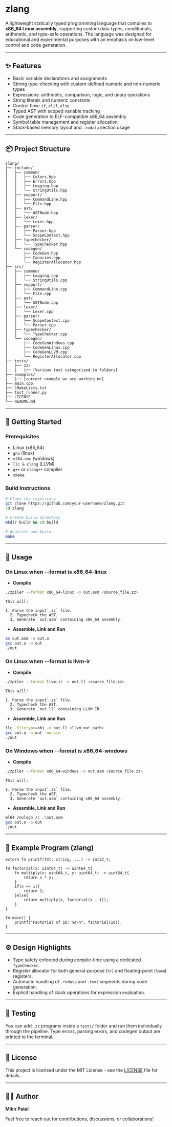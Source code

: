# zlang

A lightweight statically typed programming language that compiles to **x86_64 Linux assembly**, supporting custom data types, conditionals, arithmetic, and type-safe operations. The language was designed for educational and experimental purposes with an emphasis on low-level control and code generation.

---

## ✨ Features

- Basic variable declarations and assignments
- Strong type-checking with custom-defined numeric and non-numeric types
- Expressions: arithmetic, comparison, logic, and unary operations
- String literals and numeric constants
- Control flow: `if`, `elif`, `else`
- Typed AST with scoped variable tracking
- Code generation to ELF-compatible x86_64 assembly
- Symbol table management and register allocation
- Stack-based memory layout and `.rodata` section usage

---

## 📦 Project Structure

```
zlang/
├── include/
│   ├── common/
│   │   ├── Colors.hpp
│   │   ├── Errors.hpp
│   │   ├── Logging.hpp
│   │   └── StringUtils.hpp
│   ├── support/
│   │   ├── CommandLine.hpp
│   │   └── File.hpp
│   ├── ast/
│   │   └── ASTNode.hpp
│   ├── lexer/
│   │   └── Lexer.hpp
│   ├── parser/
│   │   ├── Parser.hpp
│   │   └── ScopeContext.hpp
│   ├── typechecker/
│   │   └── TypeChecker.hpp
│   └── codegen/
│       ├── CodeGen.hpp  
│       ├── Canaries.hpp
│       └── RegisterAllocator.hpp
├── src/
│   ├── common/
│   │   ├── Logging.cpp
│   │   └── StringUtils.cpp
│   ├── support/
│   │   ├── CommandLine.cpp
│   │   └── File.cpp
│   ├── ast/
│   │   └── ASTNode.cpp
│   ├── lexer/
│   │   └── Lexer.cpp
│   ├── parser/
│   │   ├── ScopeContext.cpp
│   │   └── Parser.cpp
│   ├── typechecker/
│   │   └── TypeChecker.cpp
│   └── codegen/
│       ├── CodeGenWindows.cpp
│       ├── CodeGenLinux.cpp
│       ├── CodeGenLLVM.cpp
│       └── RegisterAllocator.cpp
├── tests/
│   ├── zz/
│   |   ├── [Various test categorized in folders]
├── examples/
│   ├── [current example we are working on]
├── main.cpp
├── CMakeLists.txt
├── test_runner.py
├── LICENSE
└── README.md

```

---

## 🚀 Getting Started

### Prerequisites

- Linux (x86_64)
- `gnu` (linux)
- `ml64.exe` (windows)
- `llc & clang` (LLVM)
- `g++` or `clang++` compiler
- `cmake`

### Build Instructions

```bash
# Clone the repository
git clone https://github.com/your-username/zlang.git
cd zlang

# Create build directory
mkdir build && cd build

# Generate and build
make
```

---

## 🔧 Usage

### On Linux when --format is x86_64-linux

- **Compile**

```bash
./zpiler --format x86_64-linux -o out.asm <source_file.zz> 
```

    This will:

    1. Parse the input`.zz` file.
      2. Typecheck the AST.
      3. Generate `out.asm` containing x86_64 assembly.

- **Assemble, Link and Run**

```bash
as out.asm -o out.o
gcc out.o -o out
./out
```

### On Linux when --format is llvm-ir

- **Compile**

```bash
./zpiler --format llvm-ir -o out.ll <source_file.zz> 
```

    This will:

    1. Parse the input`.zz` file.
      2. Typecheck the AST.
      3. Generate `out.ll` containing LLVM IR.

- **Assemble, Link and Run**

```bash
llc -filetype=obj -o out.ll <llvm_out_path>
gcc out.o -o out -no-pie
./out
```

### On Windows when --format is x86_64-windows

- **Compile**

```bash
./zpiler --format x86_64-windows -o out.asm <source_file.zz> 
```

    This will:

    1. Parse the input`.zz` file.
      2. Typecheck the AST.
      3. Generate `out.asm` containing x86_64 assembly.

- **Assemble, Link and Run**

```bash
ml64 /nologo /c .\out.asm
gcc out.o -o out
./out
```

---

## 🧠 Example Program (zlang)

```zlang
extern fn printf(fmt: string, ...) -> int32_t;

fn factorial(x: uint64_t) -> uint64_t{
    fn multiply(x: uint64_t, y: uint64_t) -> uint64_t{
        return x * y;
    }
    if(x <= 1){
        return 1;
    }else{
        return multiply(x, factorial(x - 1));
    }
}

fn main() {
    printf("Factorial of 10: %d\n", factorial(10));
}
```

---

## ⚙️ Design Highlights

- Type safety enforced during compile-time using a dedicated `TypeChecker`.
- Register allocator for both general-purpose (`%r`) and floating-point (`%xmm`) registers.
- Automatic handling of `.rodata` and `.text` segments during code generation.
- Explicit handling of stack operations for expression evaluation.

---

## 🧪 Testing

You can add `.zz` programs inside a `tests/` folder and run them individually through the pipeline. Type errors, parsing errors, and codegen output are printed to the terminal.

---

## 📜 License

This project is licensed under the MIT License - see the [LICENSE](LICENSE) file for details.

---

## 👨‍💻 Author

**Mihir Patel**

Feel free to reach out for contributions, discussions, or collaborations!

